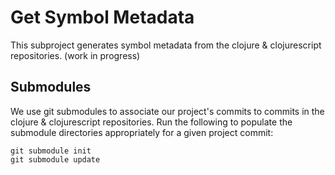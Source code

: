 # Get Symbol Metadata

This subproject generates symbol metadata from the clojure & clojurescript repositories.
(work in progress)

## Submodules

We use git submodules to associate our project's commits to commits in the
clojure & clojurescript repositories.  Run the following to populate the
submodule directories appropriately for a given project commit:

```
git submodule init
git submodule update
```

